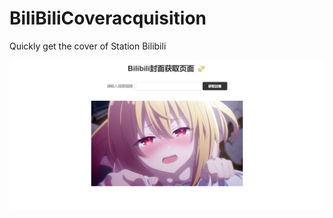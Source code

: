 # BiliBiliCoveracquisition
Quickly get the cover of Station Bilibili

![](https://github.com/Catslin/BiliBiliCoveracquisition/blob/main/show.png)